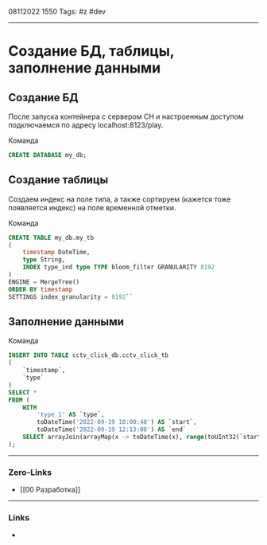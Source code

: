 08112022 1550
Tags: #z #dev

---
# Создание БД, таблицы, заполнение данными

## Создание БД

После запуска контейнера с сервером CH и настроенным доступом подключаемся по адресу localhost:8123/play.

Команда

```SQL
CREATE DATABASE my_db;
```

## Создание таблицы

Создаем индекс на поле типа, а также сортируем (кажется тоже появляется индекс) на поле временной отметки.

Команда

```SQL
CREATE TABLE my_db.my_tb
(
    timestamp DateTime,
    type String,
	INDEX type_ind type TYPE bloom_filter GRANULARITY 8192
)
ENGINE = MergeTree()
ORDER BY timestamp
SETTINGS index_granularity = 8192``
```

## Заполнение данными

Команда

```SQL
INSERT INTO TABLE cctv_click_db.cctv_click_tb
(
    `timestamp`,
    `type`
)
SELECT *
FROM (
    WITH
        'type_1' AS `type`,
        toDateTime('2022-09-19 10:00:40') AS `start`,
        toDateTime('2022-09-19 12:13:00') AS `end`
    SELECT arrayJoin(arrayMap(x -> toDateTime(x), range(toUInt32(`start`), toUInt32(`end`), 20))) AS `timestamp`, `brick_id`
);
```

---
### Zero-Links
- [[00 Разработка]]

---
### Links
- 